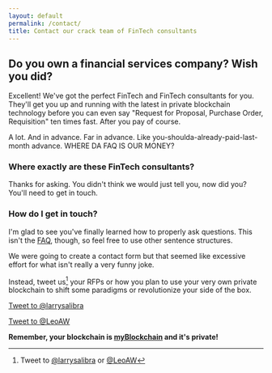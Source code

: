 ```yaml
---
layout: default
permalink: /contact/
title: Contact our crack team of FinTech consultants
---
```


## Do you own a financial services company? Wish you did?

Excellent! We've got the perfect FinTech and FinTech consultants for you.  They'll get you
up and running with the latest in private blockchain technology before you can even
say "Request for Proposal, Purchase Order, Requisition" ten times fast. After you pay of course.

A lot. And in advance. Far in advance. Like you-shoulda-already-paid-last-month advance. WHERE DA FAQ IS OUR MONEY?

### Where exactly are these FinTech consultants?

Thanks for asking. You didn't think we would just tell you, now did you? You'll need
to get in touch.

### How do I get in touch?

I'm glad to see you've finally learned how to properly ask questions. This isn't the
[FAQ](/faq/), though, so feel free to use other sentence structures.

We were going to create a contact form but that seemed like excessive effort for what isn't really a very funny joke.

Instead, tweet us[^1] your RFPs or how you plan to use your very own private blockchain
to shift some paradigms or revolutionize your side of the box.

<a href="https://twitter.com/intent/tweet?screen_name=larrysalibra" class="twitter-mention-button" data-size="large" data-related="larrysalibra,leoaw">Tweet to @larrysalibra</a>


<a href="https://twitter.com/intent/tweet?screen_name=LeoAW" class="twitter-mention-button" data-size="large" data-related="larrysalibra,leoaw">Tweet to @LeoAW</a> <script>!function(d,s,id){var js,fjs=d.getElementsByTagName(s)[0],p=/^http:/.test(d.location)?'http':'https';if(!d.getElementById(id)){js=d.createElement(s);js.id=id;js.src=p+'://platform.twitter.com/widgets.js';fjs.parentNode.insertBefore(js,fjs);}}(document, 'script', 'twitter-wjs');</script>

**Remember, your blockchain is [myBlockchain](/) and it's private!**

[^1]: Tweet to [@larrysalibra](https://twitter.com/larrysalibra) or [@LeoAW](https://twitter.com/LeoAW)
